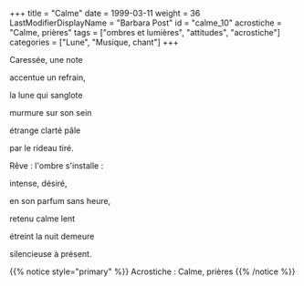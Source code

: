 +++
title = "Calme"
date = 1999-03-11
weight = 36
LastModifierDisplayName = "Barbara Post"
id = "calme_10"
acrostiche = "Calme, prières"
tags = ["ombres et lumières", "attitudes", "acrostiche"]
categories = ["Lune", "Musique, chant"]
+++

Caressée, une note

accentue un refrain,

la lune qui sanglote

murmure sur son sein

étrange clarté pâle

par le rideau tiré.

Rêve : l'ombre s'installe :

intense, désiré,

en son parfum sans heure,

retenu calme lent

étreint la nuit demeure

silencieuse à présent.

{{% notice style="primary" %}}
Acrostiche : Calme, prières
{{% /notice %}}
